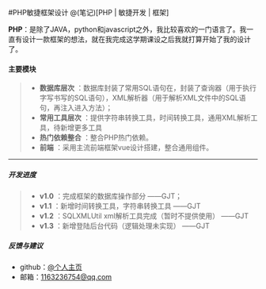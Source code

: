 #PHP敏捷框架设计
@(笔记)[PHP | 敏捷开发 | 框架] 

**PHP**：是除了JAVA，python和javascript之外，我比较喜欢的一门语言了。我一直有设计一款框架的想法，就在我完成这学期课设之后我就打算开始了我的设计了。
####  主要模块
>- **数据库层次** ：数据库封装了常用SQL语句在，封装了查询器（用于执行字写书写的SQL语句），XML解析器（用于解析XML文件中的SQL语句，再注入进入方法）；
>- **常用工具层次** ：提供字符串转换工具，时间转换工具，通用XML解析工具，待新增更多工具
>- **热门依赖整合** ：整合PHP热门依赖。
>- **前端** ：采用主流前端框架vue设计搭建，整合通用组件。

-------------------

##### 开发进度
>- **v1.0** ：完成框架的数据库操作部分   ——GJT；
>- **v1.1** ：新增时间转换工具，字符串转换工具 ——GJT
>- **v1.2** ：SQLXMLUtil xml解析工具完成（暂时不提供使用） ——GJT
>- **v1.3** ：新增登陆后台代码（逻辑处理未实现） ——GJT


##### 反馈与建议
- github：[@个人主页](https://github.com/1163236754)
- 邮箱：<1163236754@qq.com>